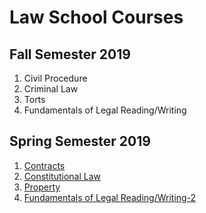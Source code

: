 # Law School Courses
## Fall Semester 2019
1. Civil Procedure
2. Criminal Law
3. Torts
4. Fundamentals of Legal Reading/Writing

## Spring Semester 2019
1. [Contracts](https://alexeibex.github.io/Contracts)
2. [Constitutional Law](https://alexeibex.github.io/constitutionallaw)
3. [Property](https://alexeibex.github.io/property)
4. [Fundamentals of Legal Reading/Writing-2](https://alexeibex.github.io/LegalWriting)
